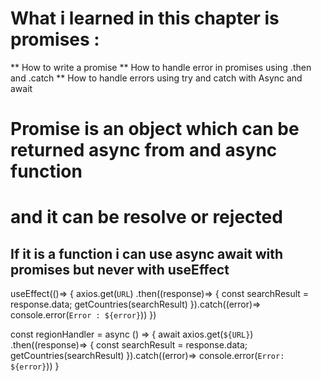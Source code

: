 # What i learned in this chapter is promises : 
 ** How to write a promise
 ** How to handle error in promises using .then and .catch
 ** How to handle errors using try and catch with Async and await

# Promise is an object which can be returned async from and async function
# and it can be resolve or rejected

## If it is a function i can use async await with promises but never with useEffect 

<!-- Promise in useEffect  -->
useEffect(()=> {
    axios.get(`URL`)
    .then((response)=>  {
        const searchResult = response.data;
        getCountries(searchResult)
    }).catch((error)=> console.error(`Error : ${error}`))
})

<!-- Promises inside a function  -->

const regionHandler = async () => {
    await axios.get(`${URL}`)
    .then((response)=> {
        const searchResult = response.data;
        getCountries(searchResult)
    }).catch((error)=> console.error(`Error: ${error}`))
}